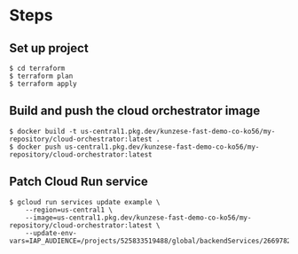 # Steps

## Set up project

```
$ cd terraform
$ terraform plan
$ terraform apply
```

## Build and push the cloud orchestrator image

```
$ docker build -t us-central1.pkg.dev/kunzese-fast-demo-co-ko56/my-repository/cloud-orchestrator:latest .
$ docker push us-central1.pkg.dev/kunzese-fast-demo-co-ko56/my-repository/cloud-orchestrator:latest
```

## Patch Cloud Run service

```
$ gcloud run services update example \
    --region=us-central1 \
    --image=us-central1.pkg.dev/kunzese-fast-demo-co-ko56/my-repository/cloud-orchestrator:latest \
    --update-env-vars=IAP_AUDIENCE=/projects/525833519488/global/backendServices/2669782804217519149
```
